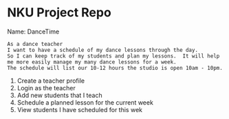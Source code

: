 # NKU Project Repo
Name: DanceTime

```
As a dance teacher
I want to have a schedule of my dance lessons through the day.
So I can keep track of my students and plan my lessons.  It will help me more easily manage my many dance lessons for a week.
The schedule will list our 10-12 hours the studio is open 10am - 10pm.
```

1. Create a teacher profile
2. Login as the teacher
3. Add new students that I teach
4. Schedule a planned lesson for the current week
5. View students I have scheduled for this wek